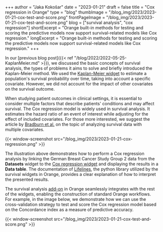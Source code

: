 +++
author = "Jaka Kokošar"
date = "2023-01-21"
draft = false
title = "Cox regression in Orange"
type = "blog"
thumbImage = "/blog_img/2023/2023-01-21-cox-test-and-score.png"
frontPageImage = "/blog_img/2023/2023-01-21-cox-test-and-score.png"
blog = ["survival analysis", "cox regression"]
shortExcerpt = "Orange built-in methods for testing and scoring the predictive models now support survival-related models like Cox regression."
longExcerpt = "Orange built-in methods for testing and scoring the predictive models now support survival-related models like Cox regression."
+++

In our [previous blog post]({{< ref "/blog/2022/2022-05-25-KaplanMeier.md" >}}), we discussed the basic concepts of survival analysis, the types of problems it aims to solve and briefly introduced the Kaplan-Meier method. We used the [Kaplan-Meier widget](/widget-catalog/survival-analysis/kaplan-meier-plot/) to estimate a population's survival probability over time, taking into account a specific covariate. However, we did not account for the impact of other covariates on the survival outcome.

When studying patient outcomes in clinical settings, it is essential to consider multiple factors that describe patients' conditions and may affect survival. The Cox regression model is widely used in survival analysis. It estimates the hazard ratio of an event of interest while adjusting for the effect of included covariates. For those more interested, we suggest the article by [Bradburn et al.](https://www.nature.com/articles/6601119) on the topic of analyzing survival data with multiple covariates.

{{< window-screenshot src="/blog_img/2023/2023-01-21-cox-regression.png" >}}

The illustration above demonstrates how to perform a Cox regression analysis by linking the German Breast Cancer Study Group 2 data from the **Datasets** widget to the [Cox regression widget](/widget-catalog/survival-analysis/cox-regression/) and displaying the results in a **Data table**. The documentation of [Lifelines](https://lifelines.readthedocs.io/en/latest/Survival%20Regression.html#interpretation), the python library utilized by the survival widgets in Orange, provides a clear explanation of how to interpret the presented results.

The survival analysis [add-on](https://github.com/biolab/orange3-survival-analysis/) in Orange seamlessly integrates with the rest of the widgets, enabling the construction of standard Orange workflows. For example, in the image below, we demonstrate how we can use the cross-validation strategy to test and score the Cox regression model based on the Concordance index as a measure of predictive accuracy.

{{< window-screenshot src="/blog_img/2023/2023-01-21-cox-test-and-score.png" >}}
